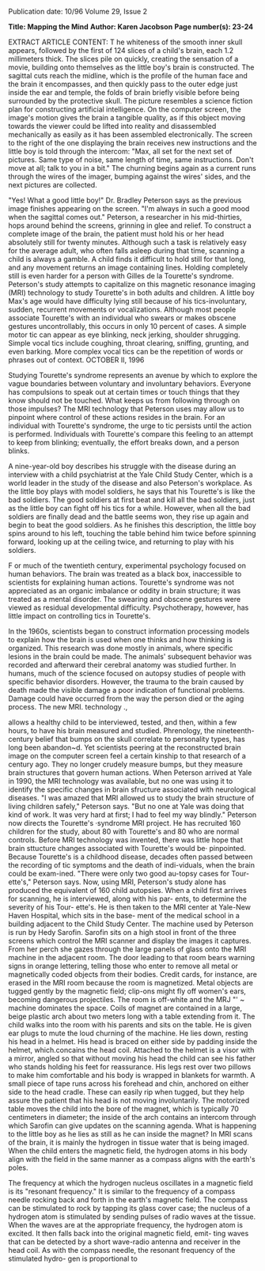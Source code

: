 Publication date: 10/96
Volume 29, Issue 2

**Title: Mapping the Mind**
**Author: Karen Jacobson**
**Page number(s): 23-24**

EXTRACT ARTICLE CONTENT:
T
he whiteness of the smooth inner skull appears, followed 
by the first of 124 slices of a child's brain, each 1.2 
millimeters thick. The slices pile on quickly, creating the 
sensation of a movie, building onto themselves as the 
little boy's brain is constructed. The sagittal cuts reach the midline, 
which is the profile of the human face and the brain it 
encompasses, and then quickly pass to the outer edge just inside 
the ear and temple, the folds of brain briefly visible before being 
surrounded by the protective skull. The picture resembles a science 
fiction plan for constructing artificial intelligence. On the 
computer screen, the image's motion gives the brain a tangible 
quality, as if this object moving towards the viewer could be lifted 
into reality and disassembled mechanically as easily as it has been 
assembled electronically. The screen to the right of the one 
displaying the brain receives new instructions and the little boy is 
told through the intercom: "Max, all set for the next set of 
pictures. Same type of noise, same length of time, same 
instructions. Don't move at all; talk to you in a bit." The churning 
begins again as a current runs through the wires of the imager, 
bumping against the wires' sides, and the next pictures are 
collected. 

"Yes! What a good little boy!" Dr. Bradley Peterson says as the 
previous image finishes appearing on the screen. "I'm always in 
such a good mood when the sagittal comes out." Peterson, a 
researcher in his mid-thirties, hops around behind the screens, 
grinning in glee and relief. To construct a complete image of the 
brain, the patient must hold his or her head absolutely still for 
twenty minutes. Although such a task is relatively easy for the 
average adult, who often falls asleep during that time, scanning a 
child is always a gamble. A child finds it difficult to hold still for 
that long, and any movement returns an image containing lines. 
Holding completely still is even harder for a person with Gilles 
de la Tourette's syndrome. Peterson's study attempts to capitalize 
on this magnetic resonance imaging (MRI) technology to study 
Tourette's in both adults and children. A little boy Max's age would 
have difficulty lying still because of his tics-involuntary, sudden, 
recurrent movements or vocalizations. Although most people 
associate Tourette's with an individual who swears or makes 
obscene gestures uncontrollably, this occurs in only 10 percent of 
cases. A simple motor tic can appear as eye blinking, neck jerking, 
shoulder shrugging. Simple vocal tics include coughing, throat 
clearing, sniffing, grunting, and even barking. More complex vocal 
tics can be the repetition of words or phrases out of context. 
OCTOBER II, 1996 

Studying Tourette's syndrome represents an avenue by which to 
explore the vague boundaries between voluntary and involuntary 
behaviors. Everyone has compulsions to speak out at certain times 
or touch things that they know should not be touched. What keeps 
us from following through on those impulses? The MRI 
technology that Peterson uses may allow us to pinpoint where 
control of these actions resides in the brain. For an individual with 
Tourette's syndrome, the urge to tic persists until the action is 
performed. Individuals with Tourette's compare this feeling to an 
attempt to keep from blinking; eventually, the effort breaks down, 
and a person blinks. 

A nine-year-old boy describes his struggle with the disease 
during an interview with a child psychiatrist at the Yale Child 
Study Center, which is a world leader in the study of the disease 
and also Peterson's workplace. As the little boy plays with model 
soldiers, he says that his Tourette's is like the bad soldiers. The 
good soldiers at first beat and kill all the bad soldiers, just as the 
little boy can fight off his tics for a while. However, when all the 
bad soldiers are finally dead and the battle seems won, they rise up 
again and begin to beat the good soldiers. As he finishes this 
description, the little boy spins around to his left, touching the 
table behind him twice before spinning forward, looking up at the 
ceiling twice, and returning to play with his soldiers. 

F
or much of the twentieth century, experimental psychology 
focused on human behaviors. The brain was treated as a 
black box, inaccessible to scientists for explaining human 
actions. Tourette's syndrome was not appreciated as an organic 
imbalance or oddity in brain structure; it was treated as a mental 
disorder. The swearing and obscene gestures were viewed as 
residual developmental difficulty. Psychotherapy, however, has little 
impact on controlling tics in Tourette's. 

In the 1960s, scientists began to construct information 
processing models to explain how the brain is used when one 
thinks and how thinking is organized. This research was done 
mostly in animals, where specific lesions in the brain could be 
made. The animals' subsequent behavior was recorded and 
afterward their cerebral anatomy was studied further. In humans, 
much of the science focused on autopsy studies of people with 
specific behavior disorders. However, the trauma to the brain 
caused by death made the visible damage a poor indication of 
functional problems. Damage could have occurred from the way 
the person died or the aging process. The new MRI. technology 
., 

allows a healthy child to be interviewed, 
tested, and then, within a few hours, to 
have his brain measured and studied. 
Phrenology, the nineteenth-century belief 
that bumps on the skull correlate to 
personality types, has long been 
abandon~d. Yet scientists peering at the 
reconstructed brain image on the computer 
screen feel a certain kinship to that research 
of a century ago. They no longer crudely 
measure bumps, but they measure brain 
structures that govern human actions. 
When Peterson arrived at Yale in 1990, 
the MRI technology was available, but no 
one was using it to identify the specific 
changes in brain sfructure associated with 
neurological diseases. "I was amazed that 
MRI allowed us to study the brain 
structure of living children safely," Peterson 
says. "But no one at Yale was doing that 
kind of work. It was very hard at first; I 
had to feel my way blindly." Peterson now 
directs the Tourette's ·syndrome MRI 
project. He has recruited 160 children for 
the study, about 80 with Tourette's and 80 
who are normal controls. Before MRI 
technology was invented, there was little 
hope that brain sttucture changes 
associated with Tourette's would be· 
pinpointed. Because Tourette's is a 
childhood disease, 
decades often passed 
between 
the 
recording 
of tic 
symptoms and the 
death of indi-viduals, 
when the brain could 
be exam-ined. "There 
were only two good 
au-topsy cases for 
Tour-ette's," Peterson 
says. Now, 
using 
MRI, Peterson's study 
alone has produced 
the equivalent of 160 
child autopsies. 
When a child first 
arrives for scanning, 
he is interviewed, 
along with his par-
ents, to determine the 
severity of his Tour-
ette's. He is then 
taken to the MRI 
center at Yale-New 
Haven Hospital, which sits in the base-
ment of the medical school in a building 
adjacent to the Child Study Center. The 
machine used by Peterson is run by Hedy 
Sarofin. Sarofin sits on a high stool in front 
of the three screens which control the MRI 
scanner and display the images it captures. 
From her perch she gazes through the large 
panels of glass onto the MRI machine in 
the adjacent room. The door leading to 
that room bears warning signs in orange 
lettering, telling those who enter to remove 
all metal or magnetically coded objects 
from their bodies. Credit cards, for 
instance, are erased in the MRI room 
because the room is magnetized. Metal 
objects are tugged gently by the magnetic 
field; clip-ons might fly off women's ears, 
becoming dangerous projectiles. 
The room is off-white and the MRJ "' ~ 
machine dominates the space. Coils of 
magnet are contained in a large, beige 
plastic arch about two meters long with a 
table extending from it. The child walks 
into the room with his parents and sits on 
the table. He is given ear plugs to mute the 
loud churning of the machine. He lies 
down, resting his head in a helmet. His 
head is braced on either side by padding 
inside the helmet, which.concains the head 
coil. Attached to the helmet is a visor with 
a mirror, angled so that without moving his 
head the child can see his father who 
stands holding his feet for reassurance. His 
legs rest over two pillows to make him 
comfortable and his body is wrapped in 
blankets for warmth. A small piece of tape 
runs across his forehead and chin, 
anchored on either side to the head cradle. 
These can easily rip when tugged, but they 
help assure the patient that his head is not 
moving involuntarily. The motorized table 
moves the child into the bore of the 
magnet, which is typically 70 centimeters 
in diameter; the inside of the arch contains 
an intercom through which Sarofin can 
give updates on the scanning agenda. 
What is happening to the little boy as 
he lies as still as he can inside the magnet? 
In MRI scans of the brain, it is mainly the 
hydrogen in tissue water that is being 
imaged. When the child enters the 
magnetic field, the hydrogen atoms in his 
body align with the field in the same 
manner as a compass aligns with the earth's 
poles. 

The frequency at which the hydrogen 
nucleus oscillates in a magnetic field is its 
"resonant frequency." It is similar to the 
frequency of a compass needle rocking 
back and forth in the 
earth's magnetic field. 
The compass can be 
stimulated to rock by 
tapping its glass cover 
case; the nucleus of a 
hydrogen atom is 
stimulated by sending 
pulses of radio waves 
at the tissue. When 
the waves are at the 
appropriate frequency, 
the hydrogen atom is 
excited. It then falls 
back into the original 
magnetic field, emit-
ting waves that can be 
detected by a short 
wave-radio antenna 
and receiver in the 
head coil. As with the 
compass needle, the 
resonant frequency of 
the stimulated hydro-
gen is proportional to